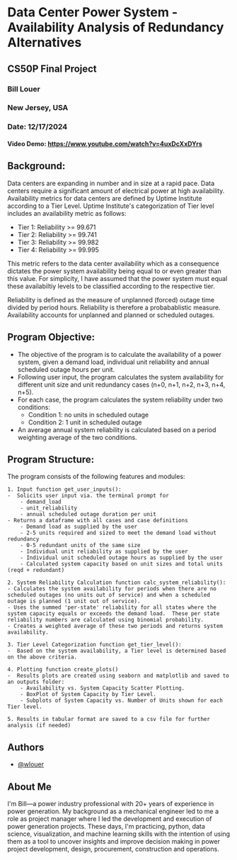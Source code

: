 
#  Data Center Power System - Availability Analysis of Redundancy Alternatives
## CS50P Final Project
### Bill Louer
###  New Jersey, USA
###  Date: 12/17/2024


#### Video Demo:  <https://www.youtube.com/watch?v=4uxDcXxDYrs>

##  Background:
Data centers are expanding in number and in size at a rapid pace.  Data centers require a significant amount of electrical power at high availability.  Availability metrics for data centers are defined by Uptime Institute according to a Tier Level.  Uptime Institute's categorization of Tier level includes an availability metric as follows:
- Tier 1: Reliability >= 99.671
- Tier 2: Reliability >= 99.741
- Tier 3: Reliability >= 99.982
- Tier 4: Reliability >= 99.995

This metric refers to the data center availability which as a consequence dictates the power system availability being equal to or even greater than this value.  For simplicity, I have assumed that the power system must equal these availabiltiy levels to be classified according to the respective tier.

Reliability is defined as the measure of unplanned (forced) outage time divided by period hours.  Reliability is therefore a probabablistic measure.
Availability accounts for unplanned and planned or scheduled outages.  

##  Program Objective:  
- The objective of the program is to calculate the availability of a power system, given a demand load, individual unit reliability and annual scheduled outage hours per unit.
- Following user input, the program calculates the system availability for different unit size and unit redundancy cases (n+0, n+1, n+2, n+3, n+4, n+5).
-  For each case, the program calculates the system reliability under two conditions:
    - Condition 1:  no units in scheduled outage
    - Condition 2:  1 unit in scheduled outage
-  An average annual system reliability is calculated based on a period weighting average of the two conditions. 

##  Program Structure:  
The program consists of the following features and modules:

    1. Input function get_user_inputs():  
    -  Solicits user input via. the terminal prompt for 
        - demand_load 
        - unit_reliability 
        - annual scheduled outage duration per unit
    - Returns a dataframe with all cases and case definitions
        - Demand load as supplied by the user 
        - 2-5 units required and sized to meet the demand load without redundancy
        - 0-5 redundant units of the same size
        - Individual unit reliability as supplied by the user
        - Individual unit scheduled outage hours as supplied by the user
        - Calculated system capacity based on unit sizes and total units (reqd + redundant)

    2. System Reliability Calculation function calc_system_reliability():
    - Calculates the system availability for periods when there are no scheduled outages (no units out of service) and when a scheduled outage is planned (1 unit out of service).
    - Uses the summed 'per-state' reliability for all states where the system capacity equals or exceeds the demand load.  These per state reliability numbers are calculated using binomial probability.
    - Creates a weighted average of these two periods and returns system availability.
    
    3. Tier Level Categorization function get_tier_level():
    -  Based on the system availability, a Tier level is determined based on the above criteria.  
    
    4. Plotting function create_plots()
    -  Results plots are created using seaborn and matplotlib and saved to an outputs folder:
        - Availability vs. System Capacity Scatter Plotting.
        - BoxPlot of System Capacity by Tier Level.
        - Subplots of System Capacity vs. Number of Units shown for each Tier level.

    5. Results in tabular format are saved to a csv file for further analysis (if needed)

## Authors

- [@wlouer](https://www.github.com/wlouer)

## About Me
I'm Bill—a power industry professional with 20+ years of experience in power generation. My background as a mechanical engineer led to me a role as project manager where I led the development and execution of power generation projects. These days, I'm practicing, python, data science, visualization, and machine learning skills with the intention of using them as a tool to uncover insights and improve decision making in power project development, design, procurement, construction and operations.
